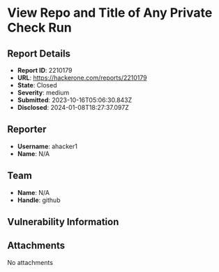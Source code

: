 # View Repo and Title of Any Private Check Run

## Report Details
- **Report ID**: 2210179
- **URL**: https://hackerone.com/reports/2210179
- **State**: Closed
- **Severity**: medium
- **Submitted**: 2023-10-16T05:06:30.843Z
- **Disclosed**: 2024-01-08T18:27:37.097Z

## Reporter
- **Username**: ahacker1
- **Name**: N/A

## Team
- **Name**: N/A
- **Handle**: github

## Vulnerability Information


## Attachments
No attachments
